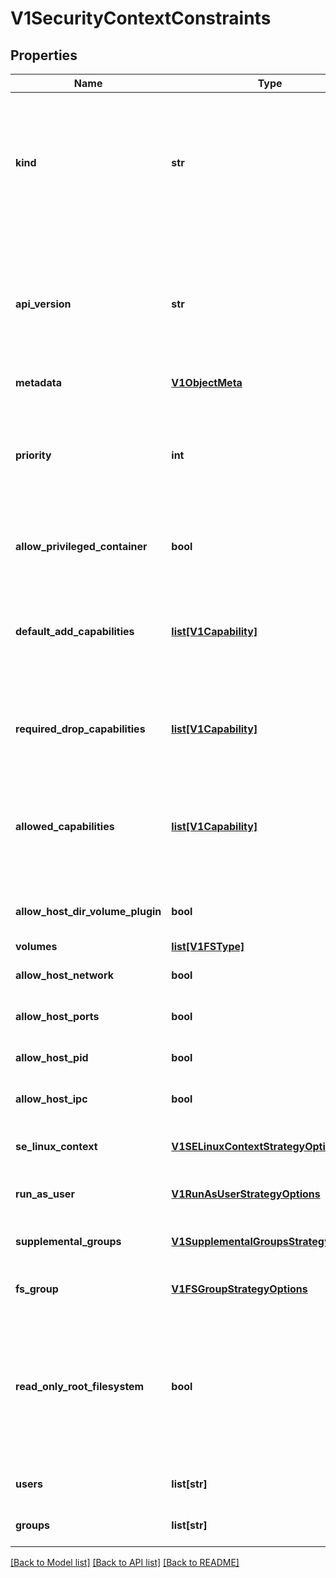 # V1SecurityContextConstraints

## Properties
Name | Type | Description | Notes
------------ | ------------- | ------------- | -------------
**kind** | **str** | Kind is a string value representing the REST resource this object represents. Servers may infer this from the endpoint the client submits requests to. Cannot be updated. In CamelCase. More info: http://releases.k8s.io/release-1.2/docs/devel/api-conventions.md#types-kinds | [optional] 
**api_version** | **str** | APIVersion defines the versioned schema of this representation of an object. Servers should convert recognized schemas to the latest internal value, and may reject unrecognized values. More info: http://releases.k8s.io/release-1.2/docs/devel/api-conventions.md#resources | [optional] 
**metadata** | [**V1ObjectMeta**](V1ObjectMeta.md) |  | [optional] 
**priority** | **int** | Priority influences the sort order of SCCs when evaluating which SCCs to try first for a given pod request based on access in the Users and Groups fields.  The higher the int, the higher priority.  If scores for multiple SCCs are equal they will be sorted by name. | 
**allow_privileged_container** | **bool** | AllowPrivilegedContainer determines if a container can request to be run as privileged. | 
**default_add_capabilities** | [**list[V1Capability]**](V1Capability.md) | DefaultAddCapabilities is the default set of capabilities that will be added to the container unless the pod spec specifically drops the capability.  You may not list a capabiility in both DefaultAddCapabilities and RequiredDropCapabilities. | 
**required_drop_capabilities** | [**list[V1Capability]**](V1Capability.md) | RequiredDropCapabilities are the capabilities that will be dropped from the container.  These are required to be dropped and cannot be added. | 
**allowed_capabilities** | [**list[V1Capability]**](V1Capability.md) | AllowedCapabilities is a list of capabilities that can be requested to add to the container. Capabilities in this field maybe added at the pod author&#39;s discretion. You must not list a capability in both AllowedCapabilities and RequiredDropCapabilities. | 
**allow_host_dir_volume_plugin** | **bool** | AllowHostDirVolumePlugin determines if the policy allow containers to use the HostDir volume plugin | 
**volumes** | [**list[V1FSType]**](V1FSType.md) |  | 
**allow_host_network** | **bool** | AllowHostNetwork determines if the policy allows the use of HostNetwork in the pod spec. | 
**allow_host_ports** | **bool** | AllowHostPorts determines if the policy allows host ports in the containers. | 
**allow_host_pid** | **bool** | AllowHostPID determines if the policy allows host pid in the containers. | 
**allow_host_ipc** | **bool** | AllowHostIPC determines if the policy allows host ipc in the containers. | 
**se_linux_context** | [**V1SELinuxContextStrategyOptions**](V1SELinuxContextStrategyOptions.md) | SELinuxContext is the strategy that will dictate what labels will be set in the SecurityContext. | [optional] 
**run_as_user** | [**V1RunAsUserStrategyOptions**](V1RunAsUserStrategyOptions.md) | RunAsUser is the strategy that will dictate what RunAsUser is used in the SecurityContext. | [optional] 
**supplemental_groups** | [**V1SupplementalGroupsStrategyOptions**](V1SupplementalGroupsStrategyOptions.md) | SupplementalGroups is the strategy that will dictate what supplemental groups are used by the SecurityContext. | [optional] 
**fs_group** | [**V1FSGroupStrategyOptions**](V1FSGroupStrategyOptions.md) | FSGroup is the strategy that will dictate what fs group is used by the SecurityContext. | [optional] 
**read_only_root_filesystem** | **bool** | ReadOnlyRootFilesystem when set to true will force containers to run with a read only root file system.  If the container specifically requests to run with a non-read only root file system the SCC should deny the pod. If set to false the container may run with a read only root file system if it wishes but it will not be forced to. | 
**users** | **list[str]** | The users who have permissions to use this security context constraints | [optional] 
**groups** | **list[str]** | The groups that have permission to use this security context constraints | [optional] 

[[Back to Model list]](../README.md#documentation-for-models) [[Back to API list]](../README.md#documentation-for-api-endpoints) [[Back to README]](../README.md)


